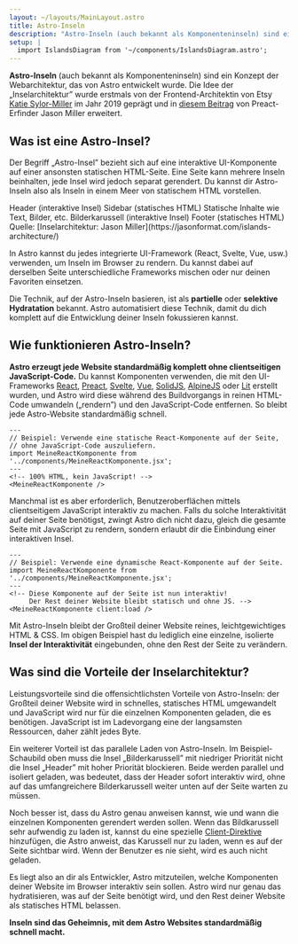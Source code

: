 ```yaml
---
layout: ~/layouts/MainLayout.astro
title: Astro-Inseln
description: "Astro-Inseln (auch bekannt als Komponenteninseln) sind ein Pattern der Webentwicklung, das von Astro entwickelt wurde. Die Idee der „Inselarchitektur” wurde erstmals von der Frontend-Entwicklerin von Etsy Katie Sylor-Miller im Jahr 2019 geprägt und von Preact-Erfinder Jason Miller erweitert."
setup: |
  import IslandsDiagram from '~/components/IslandsDiagram.astro';
---
```


**Astro-Inseln** (auch bekannt als Komponenteninseln) sind ein Konzept der Webarchitektur, das von Astro entwickelt wurde. Die Idee der „Inselarchitektur” wurde erstmals von der Frontend-Architektin von Etsy [Katie Sylor-Miller](https://twitter.com/ksylor) im Jahr 2019 geprägt und in [diesem Beitrag](https://jasonformat.com/islands-architecture/) von Preact-Erfinder Jason Miller erweitert.

## Was ist eine Astro-Insel?

Der Begriff „Astro-Insel” bezieht sich auf eine interaktive UI-Komponente auf einer ansonsten statischen HTML-Seite. Eine Seite kann mehrere Inseln beinhalten, jede Insel wird jedoch separat gerendert. Du kannst dir Astro-Inseln also als Inseln in einem Meer von statischem HTML vorstellen.

<IslandsDiagram>
    <Fragment slot="headerApp">Header (interaktive Insel)</Fragment>
    <Fragment slot="sidebarApp">Sidebar (statisches HTML)</Fragment>
    <Fragment slot="main">
        Statische Inhalte wie Text, Bilder, etc.
    </Fragment>
    <Fragment slot="carouselApp">Bilder&shy;karussell (interaktive Insel)</Fragment>
    <Fragment slot="footer">Footer (statisches HTML)</Fragment>
    <Fragment slot="source">Quelle: [Insel&shy;architektur: Jason Miller](https://jasonformat.com/islands-architecture/)</Fragment>
</IslandsDiagram>

In Astro kannst du jedes integrierte UI-Framework (React, Svelte, Vue, usw.) verwenden, um Inseln im Browser zu rendern. Du kannst dabei auf derselben Seite unterschiedliche Frameworks mischen oder nur deinen Favoriten einsetzen.

Die Technik, auf der Astro-Inseln basieren, ist als **partielle** oder **selektive Hydratation** bekannt. Astro automatisiert diese Technik, damit du dich komplett auf die Entwicklung deiner Inseln fokussieren kannst.

## Wie funktionieren Astro-Inseln?

**Astro erzeugt jede Website standardmäßig komplett ohne clientseitigen JavaScript-Code.** Du kannst Komponenten verwenden, die mit den UI-Frameworks [React](https://reactjs.org/), [Preact](https://preactjs.com/), [Svelte](https://svelte.dev/), [Vue](https://vuejs.org/), [SolidJS](https://www.solidjs.com/), [AlpineJS](https://alpinejs.dev/) oder [Lit](https://lit.dev/) erstellt wurden, und Astro wird diese während des Buildvorgangs in reinen HTML-Code umwandeln („rendern”) und den JavaScript-Code entfernen. So bleibt jede Astro-Website standardmäßig schnell.

```astro title="src/pages/index.astro"
---
// Beispiel: Verwende eine statische React-Komponente auf der Seite,
// ohne JavaScript-Code auszuliefern.
import MeineReactKomponente from '../components/MeineReactKomponente.jsx';
---
<!-- 100% HTML, kein JavaScript! -->
<MeineReactKomponente />
```

Manchmal ist es aber erforderlich, Benutzeroberflächen mittels clientseitigem JavaScript interaktiv zu machen. Falls du solche Interaktivität auf deiner Seite benötigst, zwingt Astro dich nicht dazu, gleich die gesamte Seite mit JavaScript zu rendern, sondern erlaubt dir die Einbindung einer interaktiven Insel.

```astro title="src/pages/index.astro" ins="client:load"
---
// Beispiel: Verwende eine dynamische React-Komponente auf der Seite.
import MeineReactKomponente from '../components/MeineReactKomponente.jsx';
---
<!-- Diese Komponente auf der Seite ist nun interaktiv!
     Der Rest deiner Website bleibt statisch und ohne JS. -->
<MeineReactKomponente client:load />
```

Mit Astro-Inseln bleibt der Großteil deiner Website reines, leichtgewichtiges HTML & CSS. Im obigen Beispiel hast du lediglich eine einzelne, isolierte **Insel der Interaktivität** eingebunden, ohne den Rest der Seite zu verändern.

## Was sind die Vorteile der Inselarchitektur?

Leistungsvorteile sind die offensichtlichsten Vorteile von Astro-Inseln: der Großteil deiner Website wird in schnelles, statisches HTML umgewandelt und JavaScript wird nur für die einzelnen Komponenten geladen, die es benötigen. JavaScript ist im Ladevorgang eine der langsamsten Ressourcen, daher zählt jedes Byte.

Ein weiterer Vorteil ist das parallele Laden von Astro-Inseln. Im Beispiel-Schaubild oben muss die Insel „Bilderkarussell” mit niedriger Priorität nicht die Insel „Header” mit hoher Priorität blockieren. Beide werden parallel und isoliert geladen, was bedeutet, dass der Header sofort interaktiv wird, ohne auf das umfangreichere Bilderkarussell weiter unten auf der Seite warten zu müssen.

Noch besser ist, dass du Astro genau anweisen kannst, wie und wann die einzelnen Komponenten gerendert werden sollen. Wenn das Bildkarussell sehr aufwendig zu laden ist, kannst du eine spezielle [Client-Direktive](/de/reference/directives-reference/#client-directives) hinzufügen, die Astro anweist, das Karussell nur zu laden, wenn es auf der Seite sichtbar wird. Wenn der Benutzer es nie sieht, wird es auch nicht geladen.

Es liegt also an dir als Entwickler, Astro mitzuteilen, welche Komponenten deiner Website im Browser interaktiv sein sollen. Astro wird nur genau das hydratisieren, was auf der Seite benötigt wird, und den Rest deiner Website als statisches HTML belassen.

**Inseln sind das Geheimnis, mit dem Astro Websites standardmäßig schnell macht.**
